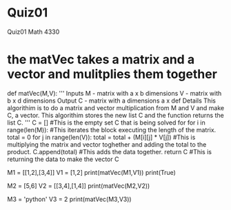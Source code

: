 # Quiz01
Quiz01 Math 4330
# the matVec takes a matrix and a vector and mulitplies them together
def matVec(M,V):
  '''
  Inputs
    M - matrix with a x b dimensions
    V - matrix with b x d dimensions
  Output
    C - matrix with a dimensions a x def
  Details
    This algorithim is to do a matrix and vector multiplication from M and V and make C, a vector. This algorithim stores the new list C and the function returns the list C.
  '''
  C = []
  #This is the empty set C that is being solved for
  for i in range(len(M)):
  #This iterates the block executing the length of the matrix.
    total = 0
    for j in range(len(V)):
      total = total + (M[i][j] * V[j])
      #This is multiplying the matrix and vector toghether and adding the total to the product.
    C.append(total)
    #This adds the data together.
  return C
  #This is returning the data to make the vector C

M1 = [[1,2],[3,4]]
V1 = [1,2]
print(matVec(M1,V1))
print(True)

M2 = [5,6]
V2 = [[3,4],[1,4]]
print(matVec(M2,V2))

M3 = 'python'
V3 = 2
print(matVec(M3,V3))
